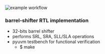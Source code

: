 ![example workflow](https://github.com/npatsiatzis/barrel_shifter/actions/workflows/regression_pyuvm.yml/badge.svg)
### barrel-shifter RTL implementation


- 32-bits barrel shifter
- performs SRL, SRA, SLL/SLA operations
- pyuvm testbench for functional verification
    - $ make


